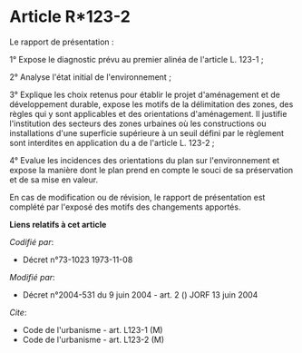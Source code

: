 # Article R*123-2

Le rapport de présentation :

1° Expose le diagnostic prévu au premier alinéa de l'article L. 123-1 ;

2° Analyse l'état initial de l'environnement ;

3° Explique les choix retenus pour établir le projet d'aménagement et de développement durable, expose les motifs de la
délimitation des zones, des règles qui y sont applicables et des orientations d'aménagement. Il justifie l'institution des
secteurs des zones urbaines où les constructions ou installations d'une superficie supérieure à un seuil défini par le
règlement sont interdites en application du a de l'article L. 123-2 ;

4° Evalue les incidences des orientations du plan sur l'environnement et expose la manière dont le plan prend en compte le
souci de sa préservation et de sa mise en valeur.

En cas de modification ou de révision, le rapport de présentation est complété par l'exposé des motifs des changements
apportés.

**Liens relatifs à cet article**

_Codifié par_:

  - Décret n°73-1023 1973-11-08

_Modifié par_:

  - Décret n°2004-531 du 9 juin 2004 - art. 2 () JORF 13 juin 2004

_Cite_:

  - Code de l'urbanisme - art. L123-1 (M)
  - Code de l'urbanisme - art. L123-2 (M)

